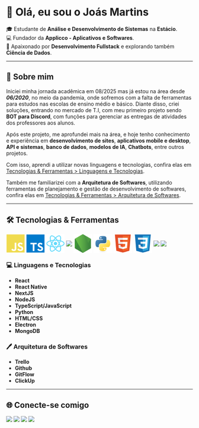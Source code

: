 # 👋 Olá, eu sou o Joás Martins  

🎓 Estudante de **Análise e Desenvolvimento de Sistemas** na **Estácio**.  
💻 Fundador da **Applicco - Aplicativos e Softwares**.  
🚀 Apaixonado por **Desenvolvimento Fullstack** e explorando também **Ciência de Dados**.  

---

## 📖 Sobre mim  

Iniciei minha jornada acadêmica em 08/2025 mas já estou na área desde **_06/2020_**, no meio da pandemia, onde sofremos com a falta de ferramentas para estudos nas escolas de ensino médio e básico. Diante disso, criei soluções, entrando no mercado de T.I, com meu primeiro projeto sendo **BOT para Discord**, com funções para gerenciar as entregas de atividades dos professores aos alunos.

Após este projeto, me aprofundei mais na área, e hoje tenho conhecimento e experiência em **desenvolvimento de sites**, **aplicativos mobile e desktop**, **API e sistemas**, **banco de dados**, **modelos de IA**, **Chatbots**, entre outros projetos.

Com isso, aprendi a utilizar novas linguagens e tecnologias, confira elas em [Tecnologias & Ferramentas > Linguagens e Tecnologias](#-linguagens-e-tecnologias).

Também me familiarizei com a **Arquitetura de Softwares**, utilizando ferramentas de planejamento e gestão de desenvolvimento de softwares, confira elas em [Tecnologias & Ferramentas > Arquitetura de Softwares](#%EF%B8%8F-arquitetura-de-softwares).

---

## 🛠️ Tecnologias & Ferramentas  

<div>
  <img align="center" height="50" src="https://raw.githubusercontent.com/devicons/devicon/master/icons/javascript/javascript-plain.svg"/>
  <img align="center" height="50" src="https://raw.githubusercontent.com/devicons/devicon/master/icons/typescript/typescript-original.svg"/>
  <img align="center" height="50" src="https://raw.githubusercontent.com/devicons/devicon/master/icons/react/react-original.svg"/>
  <img align="center" height="50" src="https://cdn.jsdelivr.net/gh/devicons/devicon/icons/nextjs/nextjs-original.svg"/>
  <img align="center" height="50" src="https://raw.githubusercontent.com/devicons/devicon/master/icons/nodejs/nodejs-original.svg"/>
  <img align="center" height="50" src="https://raw.githubusercontent.com/devicons/devicon/master/icons/python/python-original.svg"/>
  <img align="center" height="50" src="https://raw.githubusercontent.com/devicons/devicon/master/icons/html5/html5-original.svg"/>
  <img align="center" height="50" src="https://raw.githubusercontent.com/devicons/devicon/master/icons/css3/css3-original.svg"/>
  <img align="center" height="50" src="https://cdn.jsdelivr.net/gh/devicons/devicon/icons/electron/electron-original.svg"/>
  <img align="center" height="50" src="https://cdn.jsdelivr.net/gh/devicons/devicon/icons/mongodb/mongodb-plain-wordmark.svg"/>
</div>  

### 💻 Linguagens e Tecnologias
- **React**
- **React Native**
- **NextJS**
- **NodeJS**
- **TypeScript/JavaScript**
- **Python**
- **HTML/CSS**
- **Electron**
- **MongoDB**

### 🖊️ Arquitetura de Softwares
- **Trello**
- **Github**
- **GitFlow**
- **ClickUp**

---

## 🌐 Conecte-se comigo  

<div>
  <a href="mailto:joasmcarmo@gmail.com" target="_blank"><img src="https://img.shields.io/badge/Gmail-D14836?style=for-the-badge&logo=gmail&logoColor=white"/></a>
  <a href="https://github.com/JoasMartins" target="_blank"><img src="https://img.shields.io/badge/GitHub-100000?style=for-the-badge&logo=github&logoColor=white"/></a>
  <a href="https://instagram.com/joas_mc_" target="_blank"><img src="https://img.shields.io/badge/Instagram-E4405F?style=for-the-badge&logo=instagram&logoColor=white"/></a>
  <a href="https://www.applicco.com.br" target="_blank"><img src="https://img.shields.io/badge/Website-073ACE?style=for-the-badge&logo=google-chrome&logoColor=white"/></a>
</div>  
